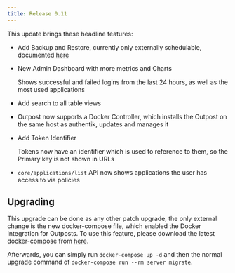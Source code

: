 ```yaml
---
title: Release 0.11
---
```


This update brings these headline features:

-   Add Backup and Restore, currently only externally schedulable, documented [here](../maintenance/backups/index.md)
-   New Admin Dashboard with more metrics and Charts

    Shows successful and failed logins from the last 24 hours, as well as the most used applications

-   Add search to all table views
-   Outpost now supports a Docker Controller, which installs the Outpost on the same host as authentik, updates and manages it
-   Add Token Identifier

    Tokens now have an identifier which is used to reference to them, so the Primary key is not shown in URLs

-   `core/applications/list` API now shows applications the user has access to via policies

## Upgrading

This upgrade can be done as any other patch upgrade, the only external change is the new docker-compose file, which enabled the Docker Integration for Outposts. To use this feature, please download the latest docker-compose from [here](https://raw.githubusercontent.com/BeryJu/authentik/master/docker-compose.yml).

Afterwards, you can simply run `docker-compose up -d` and then the normal upgrade command of `docker-compose run --rm server migrate`.
